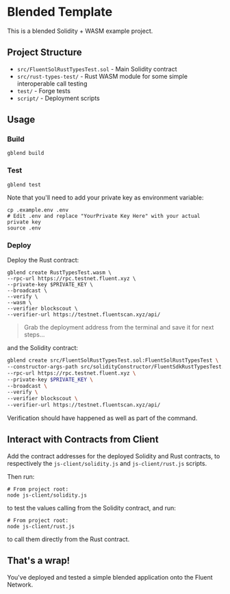 # Blended Template

This is a blended Solidity + WASM example project.

## Project Structure

- `src/FluentSolRustTypesTest.sol` - Main Solidity contract
- `src/rust-types-test/` - Rust WASM module for some simple interoperable call testing
- `test/` - Forge tests
- `script/` - Deployment scripts

## Usage

### Build

```shell
gblend build
```

### Test

```shell
gblend test
```

Note that you'll need to add your private key as environment variable:

```shell
cp .example.env .env
# Edit .env and replace "YourPrivate Key Here" with your actual private key
source .env
```

### Deploy

Deploy the Rust contract:

```shell
gblend create RustTypesTest.wasm \
--rpc-url https://rpc.testnet.fluent.xyz \
--private-key $PRIVATE_KEY \
--broadcast \
--verify \
--wasm \
--verifier blockscout \
--verifier-url https://testnet.fluentscan.xyz/api/
```

> Grab the deployment address from the terminal and save it for next steps...

and the Solidity contract:

```bash
gblend create src/FluentSolRustTypesTest.sol:FluentSolRustTypesTest \
--constructor-args-path src/solidityConstructor/FluentSdkRustTypesTest.txt \
--rpc-url https://rpc.testnet.fluent.xyz \
--private-key $PRIVATE_KEY \
--broadcast \
--verify \
--verifier blockscout \
--verifier-url https://testnet.fluentscan.xyz/api/
```

Verification should have happened as well as part of the command.

## Interact with Contracts from Client

Add the contract addresses for the deployed Solidity and Rust contracts, to respectively the `js-client/solidity.js` and `js-client/rust.js` scripts.

Then run:

```shell
# From project root:
node js-client/solidity.js
```

to test the values calling from the Solidity contract, and run:

```shell
# From project root:
node js-client/rust.js
```

to call them directly from the Rust contract.

## That's a wrap!

You've deployed and tested a simple blended application onto the Fluent Network.

